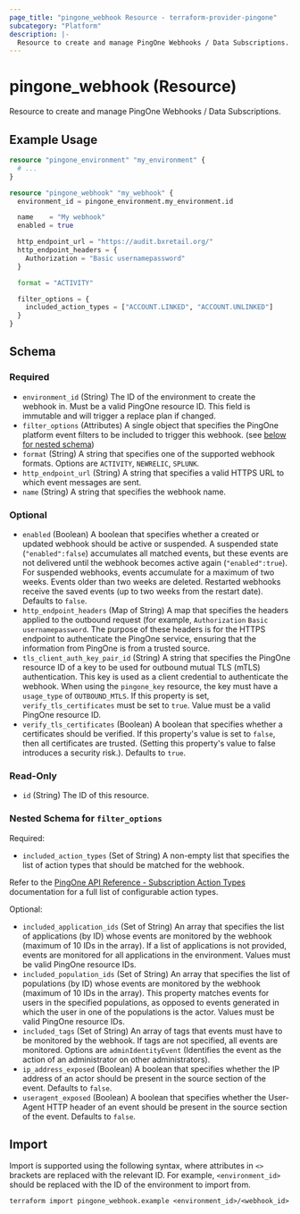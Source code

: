 ```yaml
---
page_title: "pingone_webhook Resource - terraform-provider-pingone"
subcategory: "Platform"
description: |-
  Resource to create and manage PingOne Webhooks / Data Subscriptions.
---
```


# pingone_webhook (Resource)

Resource to create and manage PingOne Webhooks / Data Subscriptions.

## Example Usage

```terraform
resource "pingone_environment" "my_environment" {
  # ...
}

resource "pingone_webhook" "my_webhook" {
  environment_id = pingone_environment.my_environment.id

  name    = "My webhook"
  enabled = true

  http_endpoint_url = "https://audit.bxretail.org/"
  http_endpoint_headers = {
    Authorization = "Basic usernamepassword"
  }

  format = "ACTIVITY"

  filter_options = {
    included_action_types = ["ACCOUNT.LINKED", "ACCOUNT.UNLINKED"]
  }
}
```

<!-- schema generated by tfplugindocs -->
## Schema

### Required

- `environment_id` (String) The ID of the environment to create the webhook in.  Must be a valid PingOne resource ID.  This field is immutable and will trigger a replace plan if changed.
- `filter_options` (Attributes) A single object that specifies the PingOne platform event filters to be included to trigger this webhook. (see [below for nested schema](#nestedatt--filter_options))
- `format` (String) A string that specifies one of the supported webhook formats.  Options are `ACTIVITY`, `NEWRELIC`, `SPLUNK`.
- `http_endpoint_url` (String) A string that specifies a valid HTTPS URL to which event messages are sent.
- `name` (String) A string that specifies the webhook name.

### Optional

- `enabled` (Boolean) A boolean that specifies whether a created or updated webhook should be active or suspended. A suspended state (`"enabled":false`) accumulates all matched events, but these events are not delivered until the webhook becomes active again (`"enabled":true`). For suspended webhooks, events accumulate for a maximum of two weeks. Events older than two weeks are deleted. Restarted webhooks receive the saved events (up to two weeks from the restart date).  Defaults to `false`.
- `http_endpoint_headers` (Map of String) A map that specifies the headers applied to the outbound request (for example, `Authorization` `Basic usernamepassword`. The purpose of these headers is for the HTTPS endpoint to authenticate the PingOne service, ensuring that the information from PingOne is from a trusted source.
- `tls_client_auth_key_pair_id` (String) A string that specifies the PingOne resource ID of a key to be used for outbound mutual TLS (mTLS) authentication.  This key is used as a client credential to authenticate the webhook.  When using the `pingone_key` resource, the key must have a `usage_type` of `OUTBOUND_MTLS`.  If this property is set, `verify_tls_certificates` must be set to `true`.  Value must be a valid PingOne resource ID.
- `verify_tls_certificates` (Boolean) A boolean that specifies whether a certificates should be verified. If this property's value is set to `false`, then all certificates are trusted. (Setting this property's value to false introduces a security risk.).  Defaults to `true`.

### Read-Only

- `id` (String) The ID of this resource.

<a id="nestedatt--filter_options"></a>
### Nested Schema for `filter_options`

Required:

- `included_action_types` (Set of String) A non-empty list that specifies the list of action types that should be matched for the webhook.

Refer to the [PingOne API Reference - Subscription Action Types](https://apidocs.pingidentity.com/pingone/platform/v1/api/#subscription-action-types) documentation for a full list of configurable action types.

Optional:

- `included_application_ids` (Set of String) An array that specifies the list of applications (by ID) whose events are monitored by the webhook (maximum of 10 IDs in the array). If a list of applications is not provided, events are monitored for all applications in the environment.  Values must be valid PingOne resource IDs.
- `included_population_ids` (Set of String) An array that specifies the list of populations (by ID) whose events are monitored by the webhook (maximum of 10 IDs in the array). This property matches events for users in the specified populations, as opposed to events generated in which the user in one of the populations is the actor.  Values must be valid PingOne resource IDs.
- `included_tags` (Set of String) An array of tags that events must have to be monitored by the webhook. If tags are not specified, all events are monitored.  Options are `adminIdentityEvent` (Identifies the event as the action of an administrator on other administrators).
- `ip_address_exposed` (Boolean) A boolean that specifies whether the IP address of an actor should be present in the source section of the event.  Defaults to `false`.
- `useragent_exposed` (Boolean) A boolean that specifies whether the User-Agent HTTP header of an event should be present in the source section of the event.  Defaults to `false`.

## Import

Import is supported using the following syntax, where attributes in `<>` brackets are replaced with the relevant ID.  For example, `<environment_id>` should be replaced with the ID of the environment to import from.

```shell
terraform import pingone_webhook.example <environment_id>/<webhook_id>
```
